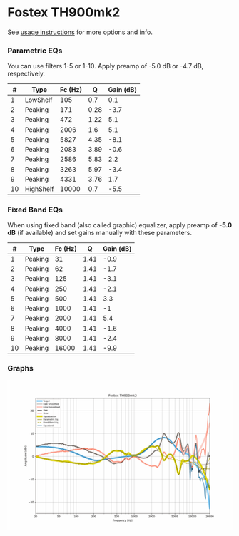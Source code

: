 # Fostex TH900mk2
See [usage instructions](https://github.com/jaakkopasanen/AutoEq#usage) for more options and info.

### Parametric EQs
You can use filters 1-5 or 1-10. Apply preamp of -5.0 dB or -4.7 dB, respectively.

|   # | Type      |   Fc (Hz) |    Q |   Gain (dB) |
|-----|-----------|-----------|------|-------------|
|   1 | LowShelf  |       105 | 0.7  |         0.1 |
|   2 | Peaking   |       171 | 0.28 |        -3.7 |
|   3 | Peaking   |       472 | 1.22 |         5.1 |
|   4 | Peaking   |      2006 | 1.6  |         5.1 |
|   5 | Peaking   |      5827 | 4.35 |        -8.1 |
|   6 | Peaking   |      2083 | 3.89 |        -0.6 |
|   7 | Peaking   |      2586 | 5.83 |         2.2 |
|   8 | Peaking   |      3263 | 5.97 |        -3.4 |
|   9 | Peaking   |      4331 | 3.76 |         1.7 |
|  10 | HighShelf |     10000 | 0.7  |        -5.5 |

### Fixed Band EQs
When using fixed band (also called graphic) equalizer, apply preamp of **-5.0 dB** (if available) and set gains manually with these parameters.

|   # | Type    |   Fc (Hz) |    Q |   Gain (dB) |
|-----|---------|-----------|------|-------------|
|   1 | Peaking |        31 | 1.41 |        -0.9 |
|   2 | Peaking |        62 | 1.41 |        -1.7 |
|   3 | Peaking |       125 | 1.41 |        -3.1 |
|   4 | Peaking |       250 | 1.41 |        -2.1 |
|   5 | Peaking |       500 | 1.41 |         3.3 |
|   6 | Peaking |      1000 | 1.41 |        -1   |
|   7 | Peaking |      2000 | 1.41 |         5.4 |
|   8 | Peaking |      4000 | 1.41 |        -1.6 |
|   9 | Peaking |      8000 | 1.41 |        -2.4 |
|  10 | Peaking |     16000 | 1.41 |        -9.9 |

### Graphs
![](./Fostex%20TH900mk2.png)
